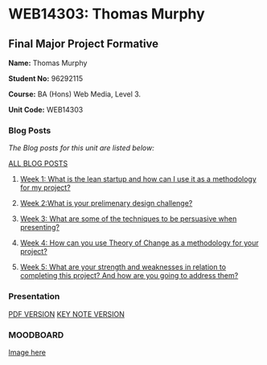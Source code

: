 # WEB14303: Thomas Murphy
## Final Major Project Formative



**Name:** Thomas Murphy

**Student No:** 96292115

**Course:** BA (Hons) Web Media, Level 3.

**Unit Code:** WEB14303



### Blog Posts


*The Blog posts for this unit are listed below:*

[ALL BLOG POSTS](http://thomasmurphy.work/category/web14303/)

1. [Week 1: What is the lean startup and how can I use it as a methodology for my project?](http://thomasmurphy.work/2017/12/06/week-1-what-is-the-lean-startup-and-how-can-i-use-it-as-a-methodology-for-my-project/)


2. [Week 2:What is your prelimenary design challenge?](http://thomasmurphy.work/2017/12/06/week-2what-is-your-prelimenary-design-challenge/)

3. [Week 3: What are some of the techniques to be persuasive when presenting?](http://thomasmurphy.work/2017/12/06/week-3-what-are-some-of-the-techniques-to-be-persuasive-when-presenting/)

4. [Week 4: How can you use Theory of Change as a methodology for your project?](http://thomasmurphy.work/2017/12/06/week-4-how-can-you-use-theory-of-change-as-a-methodology-for-your-project/)

5. [Week 5: What are your strength and weaknesses in relation to completing this project? And how are you going to address them?](http://thomasmurphy.work/2017/12/06/week-5-what-are-your-strength-and-weaknesses-in-relation-to-completing-this-project-and-how-are-you-going-to-address-them/)


### Presentation
[PDF VERSION](https://github.com/thomass96/WEB14303-Thomas-Murphy/blob/master/Formative%20Presentation.pdf)
[KEY NOTE VERSION](https://github.com/thomass96/WEB14303-Thomas-Murphy/blob/master/Formative%20Presentation.key)

### MOODBOARD
[Image here](https://github.com/thomass96/WEB14303-Thomas-Murphy/blob/master/Moodboard%20Ideas.png) 









